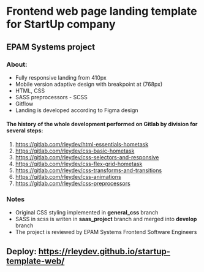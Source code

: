# Frontend web page landing template for StartUp company

## EPAM Systems project

### About:

- Fully responsive landing from 410px
- Mobile version adaptive design with breakpoint at (768px)
- HTML, CSS
- SASS preprocessors - SCSS 
- Gitflow
- Landing is developed according to Figma design

#### The history of the whole development performed on Gitlab by division for several steps:
1) https://gitlab.com/rleydev/html-essentials-hometask
2) https://gitlab.com/rleydev/css-basic-hometask
3) https://gitlab.com/rleydev/css-selectors-and-responsive
4) https://gitlab.com/rleydev/css-flex-grid-hometask
5) https://gitlab.com/rleydev/css-transforms-and-transitions
6) https://gitlab.com/rleydev/css-animations
7) https://gitlab.com/rleydev/css-preprocessors

### Notes
- Original CSS styling implemented in **general_css** branch
- SASS in scss is writen in **saas_project** branch and merged into **develop** branch
- The project is reviewed by EPAM Systems Frontend Software Engineers

## Deploy: https://rleydev.github.io/startup-template-web/
